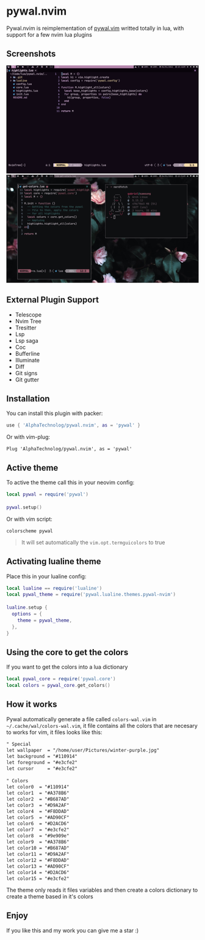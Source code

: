 # pywal.nvim

Pywal.nvim is reimplementation of [pywal.vim](https://github.com/dylanaraps/wal.vim)
writted totally in lua, with support for a few nvim lua plugins

## Screenshots

![01](./.screenshots/01.png)
![02](./.screenshots/02.png)

## External Plugin Support

- Telescope
- Nvim Tree
- Tresitter
- Lsp
- Lsp saga
- Coc
- Bufferline
- Illuminate
- Diff
- Git signs
- Git gutter

## Installation

You can install this plugin with packer:

```lua
use { 'AlphaTechnolog/pywal.nvim', as = 'pywal' }
```

Or with vim-plug:

```vim
Plug 'AlphaTechnolog/pywal.nvim', as = 'pywal'
```

## Active theme

To active the theme call this in your neovim config:

```lua
local pywal = require('pywal')

pywal.setup()
```

Or with vim script:

```vim
colorscheme pywal
```

> It will set automatically the `vim.opt.termguicolors` to true

## Activating lualine theme

Place this in your lualine config:

```lua
local lualine == require('lualine')
local pywal_theme = require('pywal.lualine.themes.pywal-nvim')

lualine.setup {
  options = {
    theme = pywal_theme,
  },
}
```

## Using the core to get the colors

If you want to get the colors into a lua dictionary

```lua
local pywal_core = require('pywal.core')
local colors = pywal_core.get_colors()
```

## How it works

Pywal automatically generate a file called `colors-wal.vim` in `~/.cache/wal/colors-wal.vim`,
it file contains all the colors that are necesary to works for vim, it files looks
like this:

```vim
" Special
let wallpaper  = "/home/user/Pictures/winter-purple.jpg"
let background = "#110914"
let foreground = "#e3cfe2"
let cursor     = "#e3cfe2"

" Colors
let color0  = "#110914"
let color1  = "#A378B6"
let color2  = "#B687AD"
let color3  = "#D9A2AF"
let color4  = "#F8DDAD"
let color5  = "#AD90CF"
let color6  = "#D2ACD6"
let color7  = "#e3cfe2"
let color8  = "#9e909e"
let color9  = "#A378B6"
let color10 = "#B687AD"
let color11 = "#D9A2AF"
let color12 = "#F8DDAD"
let color13 = "#AD90CF"
let color14 = "#D2ACD6"
let color15 = "#e3cfe2"
```

The theme only reads it files variables and then create a colors dictionary to create
a theme based in it's colors

## Enjoy

If you like this and my work you can give me a star :)
